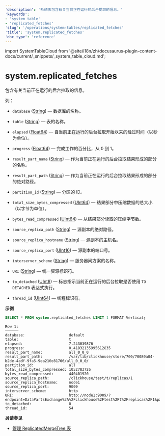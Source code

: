 ```yaml
---
'description': '系统表包含有关当前正在运行的后台提取的信息。'
'keywords':
- 'system table'
- 'replicated_fetches'
'slug': '/operations/system-tables/replicated_fetches'
'title': 'system.replicated_fetches'
'doc_type': 'reference'
---
```


import SystemTableCloud from '@site/i18n/zh/docusaurus-plugin-content-docs/current/_snippets/_system_table_cloud.md';


# system.replicated_fetches

<SystemTableCloud/>

包含有关当前正在运行的后台拉取的信息。

列：

- `database` ([String](../../sql-reference/data-types/string.md)) — 数据库的名称。

- `table` ([String](../../sql-reference/data-types/string.md)) — 表的名称。

- `elapsed` ([Float64](../../sql-reference/data-types/float.md)) — 自当前正在运行的后台拉取开始以来的经过时间（以秒为单位）。

- `progress` ([Float64](../../sql-reference/data-types/float.md)) — 完成工作的百分比，从 0 到 1。

- `result_part_name` ([String](../../sql-reference/data-types/string.md)) — 作为当前正在运行的后台拉取结果形成的部分的名称。

- `result_part_path` ([String](../../sql-reference/data-types/string.md)) — 作为当前正在运行的后台拉取结果形成的部分的绝对路径。

- `partition_id` ([String](../../sql-reference/data-types/string.md)) — 分区的 ID。

- `total_size_bytes_compressed` ([UInt64](../../sql-reference/data-types/int-uint.md)) — 结果部分中压缩数据的总大小（以字节为单位）。

- `bytes_read_compressed` ([UInt64](../../sql-reference/data-types/int-uint.md)) — 从结果部分读取的压缩字节数。

- `source_replica_path` ([String](../../sql-reference/data-types/string.md)) — 源副本的绝对路径。

- `source_replica_hostname` ([String](../../sql-reference/data-types/string.md)) — 源副本的主机名。

- `source_replica_port` ([UInt16](../../sql-reference/data-types/int-uint.md)) — 源副本的端口号。

- `interserver_scheme` ([String](../../sql-reference/data-types/string.md)) — 服务器间方案的名称。

- `URI` ([String](../../sql-reference/data-types/string.md)) — 统一资源标识符。

- `to_detached` ([UInt8](../../sql-reference/data-types/int-uint.md)) — 标志指示当前正在运行的后台拉取是否使用 `TO DETACHED` 表达式执行。

- `thread_id` ([UInt64](../../sql-reference/data-types/int-uint.md)) — 线程标识符。

**示例**

```sql
SELECT * FROM system.replicated_fetches LIMIT 1 FORMAT Vertical;
```

```text
Row 1:
──────
database:                    default
table:                       t
elapsed:                     7.243039876
progress:                    0.41832135995612835
result_part_name:            all_0_0_0
result_part_path:            /var/lib/clickhouse/store/700/70080a04-b2de-4adf-9fa5-9ea210e81766/all_0_0_0/
partition_id:                all
total_size_bytes_compressed: 1052783726
bytes_read_compressed:       440401920
source_replica_path:         /clickhouse/test/t/replicas/1
source_replica_hostname:     node1
source_replica_port:         9009
interserver_scheme:          http
URI:                         http://node1:9009/?endpoint=DataPartsExchange%3A%2Fclickhouse%2Ftest%2Ft%2Freplicas%2F1&part=all_0_0_0&client_protocol_version=4&compress=false
to_detached:                 0
thread_id:                   54
```

**另请参见**

- [管理 ReplicatedMergeTree 表](../../sql-reference/statements/system.md/#managing-replicatedmergetree-tables)
